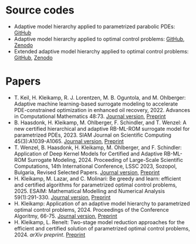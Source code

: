 # Source codes

- Adaptive model hierarchy applied to parametrized parabolic PDEs: [GitHub](https://github.com/ftschindler/paper-2022-certified-adaptive-RB-ML-ROM-hierarchy)
- Adaptive model hierarchy applied to optimal control problems: [GitHub](https://github.com/HenKlei/ADAPTIVE-ML-OPT-CONTROL), [Zenodo](https://zenodo.org/records/10669855)
- Extended adaptive model hierarchy applied to optimal control problems: [GitHub](https://github.com/HenKlei/ADAPTIVE-REDUCED-OPT-CONTROL), [Zenodo](https://zenodo.org/records/13652744)

# Papers

- T. Keil, H. Kleikamp, R. J. Lorentzen, M. B. Oguntola, and M. Ohlberger: Adaptive machine learning-based surrogate modeling to accelerate PDE-constrained optimization in enhanced oil recovery, 2022. Advances in Computational Mathematics 48:73. [Journal version](https://doi.org/10.1007/s10444-022-09981-z), [Preprint](https://arxiv.org/abs/2203.01674)
- B. Haasdonk, H. Kleikamp, M. Ohlberger, F. Schindler, and T. Wenzel: A new certified hierarchical and adaptive RB-ML-ROM surrogate model for parametrized PDEs, 2023. SIAM Journal on Scientific Computing 45(3):A1039-A1065. [Journal version](https://doi.org/10.1137/22M1493318), [Preprint](https://arxiv.org/abs/2204.13454)
- T. Wenzel, B. Haasdonk, H. Kleikamp, M. Ohlberger, and F. Schindler: Application of Deep Kernel Models for Certified and Adaptive RB-ML-ROM Surrogate Modeling, 2024. Proceeding of Large-Scale Scientific Computations, 14th International Conference, LSSC 2023, Sozopol, Bulgaria, Revised Selected Papers. [Journal version](https://doi.org/10.1007/978-3-031-56208-2_11), [Preprint](https://arxiv.org/abs/2302.14526)
- H. Kleikamp, M. Lazar, and C. Molinari: Be greedy and learn: efficient and certified algorithms for parametrized optimal control problems, 2025. ESAIM: Mathematical Modelling and Numerical Analysis 59(1):291-330. [Journal version](https://doi.org/10.1051/m2an/2024074), [Preprint](https://arxiv.org/abs/2307.15590)
- H. Kleikamp: Application of an adaptive model hierarchy to parametrized optimal control problems, 2024. Proceedings of the Conference Algoritmy, 66-75. [Journal version](http://www.iam.fmph.uniba.sk/amuc/ojs/index.php/algoritmy/article/view/2145), [Preprint](https://arxiv.org/abs/2402.10708)
- H. Kleikamp, L. Renelt: Two-stage model reduction approaches for the efficient and certified solution of parametrized optimal control problems, 2024. *arXiv preprint*. [Preprint](https://doi.org/10.48550/ARXIV.2408.15900)
